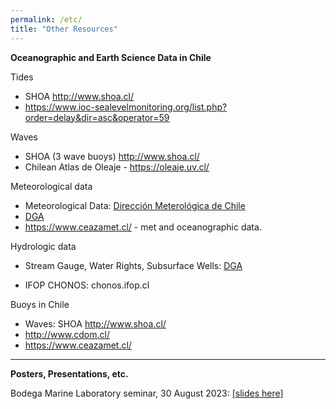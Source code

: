 ```yaml
---
permalink: /etc/
title: "Other Resources"
---
```


**Oceanographic and Earth Science Data in Chile** 

Tides
*   SHOA http://www.shoa.cl/
*   https://www.ioc-sealevelmonitoring.org/list.php?order=delay&dir=asc&operator=59

Waves
*   SHOA (3 wave buoys) http://www.shoa.cl/
*   Chilean Atlas de Oleaje - https://oleaje.uv.cl/

Meteorological data
*   Meteorological Data: [Dirección Meterológica de Chile](https://climatologia.meteochile.gob.cl/application/informacion/buscadorEstaciones)
*   [DGA](dga.mop.gob.cl)
*   https://www.ceazamet.cl/ - met and oceanographic data.

Hydrologic data
*   Stream Gauge, Water Rights, Subsurface Wells: [DGA](dga.mop.gob.cl)
  
*   IFOP CHONOS: chonos.ifop.cl

Buoys in Chile
*  Waves: SHOA http://www.shoa.cl/
*  http://www.cdom.cl/
*  https://www.ceazamet.cl/

*** 

**Posters, Presentations, etc.** 

Bodega Marine Laboratory seminar, 30 August 2023: [[slides here]](../assets/images/seminar_BML_30aug2023_slides.pdf)
